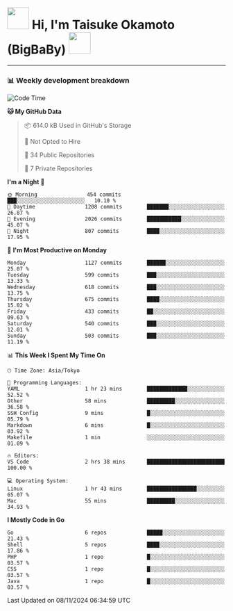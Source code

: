 <!-- Title -->
<h1>
    <img src="https://media.tenor.com/TlyRveJkgo4AAAAi/cloud-cloud-strife.gif" width="50"/> 
    Hi, I'm Taisuke Okamoto (BigBaBy) 
    <img src="https://media.tenor.com/TlyRveJkgo4AAAAi/cloud-cloud-strife.gif" width="50"/>
</h1>

---

<h3> 📊 Weekly development breakdown </h3>
<!-- waka-readme-stats -->

<!--START_SECTION:waka-->
![Code Time](http://img.shields.io/badge/Code%20Time-1%2C902%20hrs%202%20mins-blue)

**🐱 My GitHub Data** 

> 📦 614.0 kB Used in GitHub's Storage 
 > 
> 🚫 Not Opted to Hire
 > 
> 📜 34 Public Repositories 
 > 
> 🔑 7 Private Repositories 
 > 
**I'm a Night 🦉** 

```text
🌞 Morning                454 commits         ███░░░░░░░░░░░░░░░░░░░░░░   10.10 % 
🌆 Daytime                1208 commits        ███████░░░░░░░░░░░░░░░░░░   26.87 % 
🌃 Evening                2026 commits        ███████████░░░░░░░░░░░░░░   45.07 % 
🌙 Night                  807 commits         ████░░░░░░░░░░░░░░░░░░░░░   17.95 % 
```
📅 **I'm Most Productive on Monday** 

```text
Monday                   1127 commits        ██████░░░░░░░░░░░░░░░░░░░   25.07 % 
Tuesday                  599 commits         ███░░░░░░░░░░░░░░░░░░░░░░   13.33 % 
Wednesday                618 commits         ███░░░░░░░░░░░░░░░░░░░░░░   13.75 % 
Thursday                 675 commits         ████░░░░░░░░░░░░░░░░░░░░░   15.02 % 
Friday                   433 commits         ██░░░░░░░░░░░░░░░░░░░░░░░   09.63 % 
Saturday                 540 commits         ███░░░░░░░░░░░░░░░░░░░░░░   12.01 % 
Sunday                   503 commits         ███░░░░░░░░░░░░░░░░░░░░░░   11.19 % 
```


📊 **This Week I Spent My Time On** 

```text
🕑︎ Time Zone: Asia/Tokyo

💬 Programming Languages: 
YAML                     1 hr 23 mins        █████████████░░░░░░░░░░░░   52.52 % 
Other                    58 mins             █████████░░░░░░░░░░░░░░░░   36.58 % 
SSH Config               9 mins              █░░░░░░░░░░░░░░░░░░░░░░░░   05.79 % 
Markdown                 6 mins              █░░░░░░░░░░░░░░░░░░░░░░░░   03.92 % 
Makefile                 1 min               ░░░░░░░░░░░░░░░░░░░░░░░░░   01.09 % 

🔥 Editors: 
VS Code                  2 hrs 38 mins       █████████████████████████   100.00 % 

💻 Operating System: 
Linux                    1 hr 43 mins        ████████████████░░░░░░░░░   65.07 % 
Mac                      55 mins             █████████░░░░░░░░░░░░░░░░   34.93 % 
```

**I Mostly Code in Go** 

```text
Go                       6 repos             █████░░░░░░░░░░░░░░░░░░░░   21.43 % 
Shell                    5 repos             ████░░░░░░░░░░░░░░░░░░░░░   17.86 % 
PHP                      1 repo              █░░░░░░░░░░░░░░░░░░░░░░░░   03.57 % 
CSS                      1 repo              █░░░░░░░░░░░░░░░░░░░░░░░░   03.57 % 
Java                     1 repo              █░░░░░░░░░░░░░░░░░░░░░░░░   03.57 % 
```




 Last Updated on 08/11/2024 06:34:59 UTC
<!--END_SECTION:waka-->
